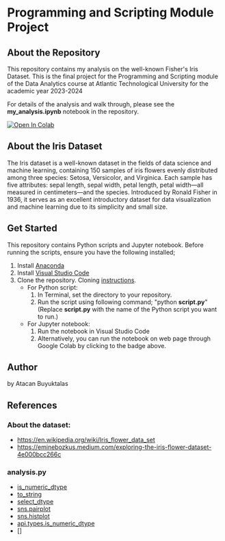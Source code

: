 # Programming and Scripting Module Project


## About the Repository

This repository contains my analysis on the well-known Fisher's Iris Dataset. This is the final project for the Programming and Scripting module of the Data Analytics course at Atlantic Technological University for the academic year 2023-2024

For details of the analysis and walk through, please see the **my_analysis.ipynb** notebook in the repository. 

<a target="_blank" href="https://colab.research.google.com/github/atacanbt/pands-project/blob/main/my_analysis.ipynb">
  <img src="https://colab.research.google.com/assets/colab-badge.svg" alt="Open In Colab"/>
</a>

## About the Iris Dataset

The Iris dataset is a well-known dataset in the fields of data science and machine learning, containing 150 samples of iris flowers evenly distributed among three species: Setosa, Versicolor, and Virginica. Each sample has five attributes: sepal length, sepal width, petal length, petal width—all measured in centimeters—and the species. Introduced by Ronald Fisher in 1936, it serves as an excellent introductory dataset for data visualization and machine learning due to its simplicity and small size.

## Get Started
This repository contains Python scripts and Jupyter notebook. Before running the scripts, ensure you have the following installed;

1. Install [Anaconda](https://www.anaconda.com/download)
2. Install [Visual Studio Code](https://code.visualstudio.com/)
3. Clone the repository. Cloning [instructions](https://docs.github.com/en/repositories/creating-and-managing-repositories/cloning-a-repository).
    - For Python script:
        1. In Terminal, set the directory to your repository.
        2. Run the script using following command; "python **script.py**"
        (Replace **script.py** with the name of the Python script you want to run.)
    - For Jupyter notebook:
        1. Run the notebook in Visual Studio Code
        2. Alternatively, you can run the notebook on web page through Google Colab by clicking to the badge above. 

## Author
by Atacan Buyuktalas

## References

### About the dataset:
- https://en.wikipedia.org/wiki/Iris_flower_data_set
- https://eminebozkus.medium.com/exploring-the-iris-flower-dataset-4e000bcc266c

### analysis.py
- [is_numeric_dtype](https://pandas.pydata.org/docs/reference/api/pandas.api.types.is_numeric_dtype.html)
- [to_string](https://pandas.pydata.org/docs/reference/api/pandas.DataFrame.to_string.html#pandas.DataFrame.to_string)
- [select_dtype](https://pandas.pydata.org/docs/reference/api/pandas.DataFrame.select_dtypes.html)
- [sns.pairplot](https://seaborn.pydata.org/generated/seaborn.pairplot.html)
- [sns.histplot](https://seaborn.pydata.org/generated/seaborn.histplot.html)
- [api.types.is_numeric_dtype](https://pandas.pydata.org/docs/reference/api/pandas.api.types.is_numeric_dtype.html)
- []